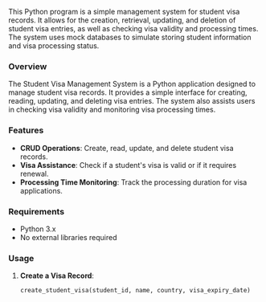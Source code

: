 This Python program is a simple management system for student visa records. It allows for the creation, retrieval, updating, and deletion of student visa entries, as well as checking visa validity and processing times. The system uses mock databases to simulate storing student information and visa processing status.



### Overview

The Student Visa Management System is a Python application designed to manage student visa records. It provides a simple interface for creating, reading, updating, and deleting visa entries. The system also assists users in checking visa validity and monitoring visa processing times.

### Features

- **CRUD Operations**: Create, read, update, and delete student visa records.
- **Visa Assistance**: Check if a student's visa is valid or if it requires renewal.
- **Processing Time Monitoring**: Track the processing duration for visa applications.

### Requirements

- Python 3.x
- No external libraries required

### Usage

1. **Create a Visa Record**:
   ```python
   create_student_visa(student_id, name, country, visa_expiry_date)
